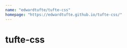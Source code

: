 ```yaml
---
name: "edwardtufte/tufte-css"
homepage: "https://edwardtufte.github.io/tufte-css/"
---
```

# tufte-css
